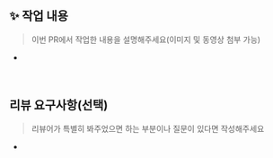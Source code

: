 ## ✨ 작업 내용

> 이번 PR에서 작업한 내용을 설명해주세요(이미지 및 동영상 첨부 가능)

-

<br> 

## 리뷰 요구사항(선택)

> 리뷰어가 특별히 봐주었으면 하는 부분이나 질문이 있다면 작성해주세요

- 